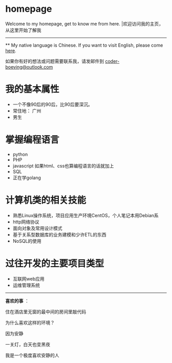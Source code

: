 # homepage
Welcome to my homepage, get to know me from here. |欢迎访问我的主页，从这里开始了解我

---

\** 
My native language is Chinese. If you want to visit English, please come [here](https://github.com/itcp/homepage/en_homepage.md).

如果你有好的想法或问题需要联系我，请发邮件到 coder-boeving@outlook.com

# 我的基本属性

+ 一个不像90后的90后，比90后要深沉。
+ 常住地： 广州
+ 男生

# 掌握编程语言

+ python
+ PHP
+ javascript 如果html、css也算编程语言的话就加上
+ SQL
+ 正在学golang

# 计算机类的相关技能

+ 熟悉Linux操作系统，项目应用生产环境CentOS，个人笔记本用Debian系
+ http网络协议
+ 面向对象及常用设计模式
+ 基于关系型数据库的业务建模和少许ETL的东西
+ NoSQL的使用

# 过往开发的主要项目类型

+ 互联网web应用
+ 运维管理系统



-----



**喜欢的事** ：

住在酒店里无窗的最中间的房间里敲代码

为什么喜欢这样的环境？

因为安静

一关灯，白天也变黑夜



我是一个极度喜欢安静的人











